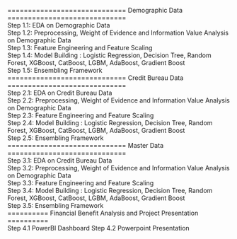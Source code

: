 ============================= Demographic Data ============================= <br>
Step 1.1: EDA on Demographic Data<br>
Step 1.2: Preprocessing, Weight of Evidence and Information Value Analysis on Demographic Data<br>
Step 1.3: Feature Engineering and Feature Scaling<br>
Step 1.4: Model Building : Logistic Regression, Decision Tree, Random Forest, XGBoost, CatBoost, LGBM, AdaBoost, Gradient Boost<br>
Step 1.5: Ensembling Framework<br>
============================= Credit Bureau Data =============================<br>
Step 2.1: EDA on Credit Bureau Data<br>
Step 2.2: Preprocessing, Weight of Evidence and Information Value Analysis on Demographic Data<br>
Step 2.3: Feature Engineering and Feature Scaling<br>
Step 2.4: Model Building : Logistic Regression, Decision Tree, Random Forest, XGBoost, CatBoost, LGBM, AdaBoost, Gradient Boost<br>
Step 2.5: Ensembling Framework<br>
============================= Master Data =============================<br>
Step 3.1: EDA on Credit Bureau Data<br>
Step 3.2: Preprocessing, Weight of Evidence and Information Value Analysis on Demographic Data<br>
Step 3.3: Feature Engineering and Feature Scaling<br>
Step 3.4: Model Building : Logistic Regression, Decision Tree, Random Forest, XGBoost, CatBoost, LGBM, AdaBoost, Gradient Boost<br>
Step 3.5: Ensembling Framework<br>
========== Financial Benefit Analysis and Project Presentation ========== <br>
Step 4.1 PowerBI Dashboard
Step 4.2 Powerpoint Presentation
